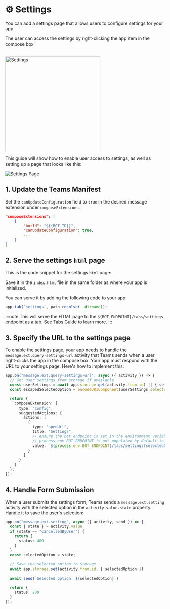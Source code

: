 # ⚙️ Settings

You can add a settings page that allows users to configure settings for your app.

The user can access the settings by right-clicking the app item in the compose box

<br/>   
<img src={SettingsImgUrl} height="300px" alt="Settings" />

This guide will show how to enable user access to settings, as well as setting up a page that looks like this:

![Settings Page](/screenshots/settings-page.png)

## 1. Update the Teams Manifest

Set the `canUpdateConfiguration` field to `true` in the desired message extension under `composeExtensions`.

```json
"composeExtensions": [
    {
        "botId": "${{BOT_ID}}",
        "canUpdateConfiguration": true,
        ...
    }
]
```

## 2. Serve the settings `html` page

This is the code snippet for the settings `html` page:

<FileCodeBlock
    lang="html"
    src="/generated-snippets/ts/index.snippet.message-ext-settings-page.html"
/>

Save it in the `index.html` file in the same folder as where your app is initialized.

You can serve it by adding the following code to your app:

```ts
app.tab(`settings`, path.resolve(__dirname));
```

:::note
This will serve the HTML page to the `${BOT_ENDPOINT}/tabs/settings` endpoint as a tab. See [Tabs Guide](../tabs/README.md) to learn more.
:::

## 3. Specify the URL to the settings page

To enable the settings page, your app needs to handle the `message.ext.query-settings-url` activity that Teams sends when a user right-clicks the app in the compose box. Your app must respond with the URL to your settings page. Here's how to implement this:

```ts
app.on("message.ext.query-settings-url", async ({ activity }) => {
  // Get user settings from storage if available
  const userSettings = await app.storage.get(activity.from.id) || { selectedOption: '' }
  const escapedSelectedOption = encodeURIComponent(userSettings.selectedOption);

  return {
    composeExtension: {
      type: "config",
      suggestedActions: {
        actions: [
          {
            type: "openUrl",
            title: "Settings",
            // ensure the bot endpoint is set in the environment variables
            // process.env.BOT_ENDPOINT is not populated by default in the Teams Toolkit setup. 
            value: `${process.env.BOT_ENDPOINT}/tabs/settings?selectedOption=${escapedSelectedOption}`
          }
        ]
      }
    }
  };
});
```

## 4. Handle Form Submission

When a user submits the settings form, Teams sends a `message.ext.setting` activity with the selected option in the `activity.value.state` property. Handle it to save the user's selection:

```ts
app.on("message.ext.setting", async ({ activity, send }) => {
  const { state } = activity.value
  if (state == "CancelledByUser") {
    return {
      status: 400
    }
  }
  const selectedOption = state;
  
  // Save the selected option to storage
  await app.storage.set(activity.from.id, { selectedOption })
  
  await send(`Selected option: ${selectedOption}`)

  return {
    status: 200
  }
});
```